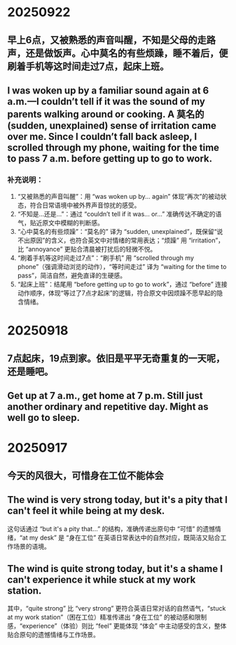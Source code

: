 # 20250922
## 早上6点，又被熟悉的声音叫醒，不知是父母的走路声，还是做饭声。心中莫名的有些烦躁，睡不着后，便刷着手机等这时间走过7点，起床上班。
## I was woken up by a familiar sound again at 6 a.m.—I couldn’t tell if it was the sound of my parents walking around or cooking. A 莫名的 (sudden, unexplained) sense of irritation came over me. Since I couldn’t fall back asleep, I scrolled through my phone, waiting for the time to pass 7 a.m. before getting up to go to work.

### 补充说明：
1. “又被熟悉的声音叫醒”：用 “was woken up by... again” 体现“再次”的被动状态，符合日常语境中被外界声音惊扰的感受。
2. “不知是...还是...”：通过 “couldn’t tell if it was... or...” 准确传达不确定的语气，贴近原文中模糊的判断感。
3. “心中莫名的有些烦躁”：“莫名的” 译为 “sudden, unexplained”，既保留“说不出原因”的含义，也符合英文中对情绪的常用表达；“烦躁” 用 “irritation”，比 “annoyance” 更贴合清晨被打扰后的轻微不悦。
4. “刷着手机等这时间走过7点”：“刷手机” 用 “scrolled through my phone”（强调滑动浏览的动作），“等时间走过” 译为 “waiting for the time to pass”，简洁自然，避免直译的生硬感。
5. “起床上班”：结尾用 “before getting up to go to work”，通过 “before” 连接动作顺序，体现“等过了7点才起床”的逻辑，符合原文中因烦躁不愿早起的隐含情绪。

# 20250918
## 7点起床，19点到家。依旧是平平无奇重复的一天呢，还是睡吧。
## Get up at 7 a.m., get home at 7 p.m. Still just another ordinary and repetitive day. Might as well go to sleep.

# 20250917
## 今天的风很大，可惜身在工位不能体会

## The wind is very strong today, but it's a pity that I can't feel it while being at my desk.

这句话通过 “but it's a pity that...” 的结构，准确传递出原句中 “可惜” 的遗憾情绪，“at my desk” 是 “身在工位” 在英语日常表达中的自然对应，既简洁又贴合工作场景的语境。

## The wind is quite strong today, but it's a shame I can't experience it while stuck at my work station.
其中，“quite strong” 比 “very strong” 更符合英语日常对话的自然语气，“stuck at my work station”（困在工位）精准传递出 “身在工位” 的被动感和限制感，“experience”（体验）则比 “feel” 更能体现 “体会” 中主动感受的含义，整体贴合原句的遗憾情绪与工作场景。
